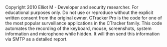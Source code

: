 Copyright 2010 Elliot M - Developer and security researcher.
For educational purposes only. Do not use or reproduce without the explicit written consent from the original owner.
CTracker Pro is the code for one of the most popular surveillance applications in the CTracker family. This code automates the recording of the keyboard, mouse, screenshots, system information and microphone while hidden. It will then send this information via SMTP as a detailed report.
